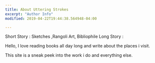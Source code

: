 ```yaml
---
title: About Uttering Strokes
excerpt: "Author Info"
modified: 2019-04-22T19:44:38.564948-04:00

---
```

Short Story :
      Sketches ,Rangoli Art, Bibliophile
Long Story :

Hello,
I love reading books all day long and write about the places i visit.

This site is a sneak peek into the work i do and everything else.
